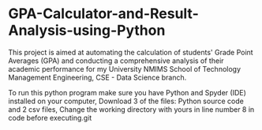 # GPA-Calculator-and-Result-Analysis-using-Python

This project is aimed at automating the calculation of students' Grade Point Averages (GPA) and conducting a comprehensive analysis of their academic performance for my University NMIMS School of Technology Management Engineering, CSE - Data Science branch.

To run this python program make sure you have Python and Spyder (IDE) installed on your computer, Download 3 of the files: Python source code and 2 csv files, Change the working directory with yours in line number 8 in code before executing.git
